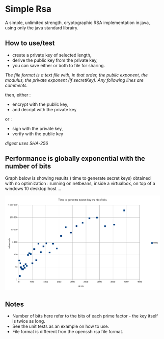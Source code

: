 # Simple Rsa
A simple, unlimited strength, cryptographic RSA implementation in java, 
using only the java standard librairy.

## How to use/test

* create a private key of selected length,
* derive the public key from the private key,
* you can save either or both to file for sharing. 

*The file format is a text file with, in that order, the public exponent, the modulus, the private exponent (if secretKey). Any following lines are comments.*

then, either :
* encrypt with the public key, 
* and decript with the private key

or :
* sign with the private key, 
* verify with the public key

*digest uses SHA-256*

## Performance is globally exponential with the number of bits

Graph below is showing results ( time to generate secret keys) obtained with no optimization : 
running on netbeans, inside a virtualbox, on top of a windows 10 desktop host ...

<img src="perf.png">

## Notes

* Number of bits here refer to the bits of each prime factor - the key itself is twice as long.
* See the unit tests as an example on how to use.
* File format is different fron the openssh rsa file format.
